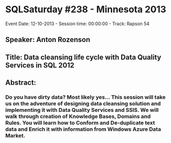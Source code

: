 # SQLSaturday #238 - Minnesota 2013
Event Date: 12-10-2013 - Session time: 00:00:00 - Track: Rapson 54
## Speaker: Anton Rozenson
## Title: Data cleansing life cycle with Data Quality Services in SQL 2012
## Abstract:
### Do you have dirty data? Most likely yes... This session will take us on the adventure of designing data cleansing solution and implementing it with Data Quality Services and SSIS. We will walk through creation of Knowledge Bases, Domains and Rules. You will learn how to Conform and De-duplicate text data and Enrich it with information from Windows Azure Data Market. 
